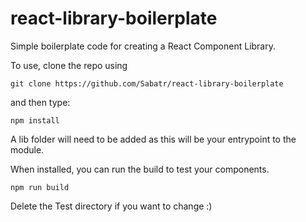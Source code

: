 # react-library-boilerplate

Simple boilerplate code for creating a React Component Library. 

To use, clone the repo using

```
git clone https://github.com/Sabatr/react-library-boilerplate
```
and then type:

```
npm install
```

A lib folder will need to be added as this will be your entrypoint to the module.

When installed, you can run the build to test your components. 

```
npm run build
```

Delete the Test directory if you want to change :)

